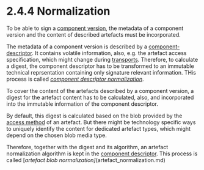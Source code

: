 # 2.4.4 Normalization

To be able to sign a [component version](../../specification/elements/README.md#component-versions), the metadata of a component version and the
content of described artefacts must be incorporated.

The metadata of a component version is described by a [component-descriptor](../../specification/elements/README.md#component-descriptor). It contains volatile information, also, e.g. the artefact access specification, which might change during [transports](../../introduction/transports.md).
Therefore, to calculate a digest, the component descriptor has to be transformed
to an immutable technical reprsentation containing only signature relevant information. THis process is called [*component descriptor normalization*](componentdescriptor_normalization.md).

To cover the content of the artefacts described by a component version, a digest
for the artefact content has to be calculated, also, and incorporated into the
immutable information of the component descriptor.

By default, this digest is calculated based on the blob provided by the
[access method](../elements/README.md#artefact-access)
of an artefact. But there might be technology specific ways to uniquely identify
the content for dedicated artefact types, which might depend on the chosen blob media type.

Therefore, together with the digest and its algorithm, an artefact normalization
algorithm is kept in the [component descriptor](../elements/README.md#component-descriptor).
This process is called [*artefact blob normalization]*(artefact_normalization.md)

